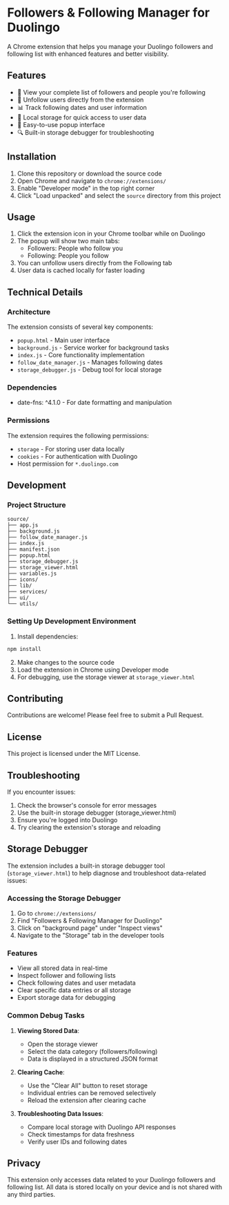 # Followers & Following Manager for Duolingo

A Chrome extension that helps you manage your Duolingo followers and following list with enhanced features and better visibility.

## Features

- 👥 View your complete list of followers and people you're following
- 🔄 Unfollow users directly from the extension
- 📊 Track following dates and user information
- 💾 Local storage for quick access to user data
- 🎯 Easy-to-use popup interface
- 🔍 Built-in storage debugger for troubleshooting

## Installation

1. Clone this repository or download the source code
2. Open Chrome and navigate to `chrome://extensions/`
3. Enable "Developer mode" in the top right corner
4. Click "Load unpacked" and select the `source` directory from this project

## Usage

1. Click the extension icon in your Chrome toolbar while on Duolingo
2. The popup will show two main tabs:
   - Followers: People who follow you
   - Following: People you follow
3. You can unfollow users directly from the Following tab
4. User data is cached locally for faster loading

## Technical Details

### Architecture

The extension consists of several key components:
- `popup.html` - Main user interface
- `background.js` - Service worker for background tasks
- `index.js` - Core functionality implementation
- `follow_date_manager.js` - Manages following dates
- `storage_debugger.js` - Debug tool for local storage

### Dependencies

- date-fns: ^4.1.0 - For date formatting and manipulation

### Permissions

The extension requires the following permissions:
- `storage` - For storing user data locally
- `cookies` - For authentication with Duolingo
- Host permission for `*.duolingo.com`

## Development

### Project Structure

```
source/
├── app.js
├── background.js
├── follow_date_manager.js
├── index.js
├── manifest.json
├── popup.html
├── storage_debugger.js
├── storage_viewer.html
├── variables.js
├── icons/
├── lib/
├── services/
├── ui/
└── utils/
```

### Setting Up Development Environment

1. Install dependencies:
```bash
npm install
```

2. Make changes to the source code
3. Load the extension in Chrome using Developer mode
4. For debugging, use the storage viewer at `storage_viewer.html`

## Contributing

Contributions are welcome! Please feel free to submit a Pull Request.

## License

This project is licensed under the MIT License.

## Troubleshooting

If you encounter issues:
1. Check the browser's console for error messages
2. Use the built-in storage debugger (storage_viewer.html)
3. Ensure you're logged into Duolingo
4. Try clearing the extension's storage and reloading

## Storage Debugger

The extension includes a built-in storage debugger tool (`storage_viewer.html`) to help diagnose and troubleshoot data-related issues:

### Accessing the Storage Debugger

1. Go to `chrome://extensions/`
2. Find "Followers & Following Manager for Duolingo"
3. Click on "background page" under "Inspect views"
4. Navigate to the "Storage" tab in the developer tools

### Features

- View all stored data in real-time
- Inspect follower and following lists
- Check following dates and user metadata
- Clear specific data entries or all storage
- Export storage data for debugging

### Common Debug Tasks

1. **Viewing Stored Data**:
   - Open the storage viewer
   - Select the data category (followers/following)
   - Data is displayed in a structured JSON format

2. **Clearing Cache**:
   - Use the "Clear All" button to reset storage
   - Individual entries can be removed selectively
   - Reload the extension after clearing cache

3. **Troubleshooting Data Issues**:
   - Compare local storage with Duolingo API responses
   - Check timestamps for data freshness
   - Verify user IDs and following dates

## Privacy

This extension only accesses data related to your Duolingo followers and following list. All data is stored locally on your device and is not shared with any third parties. 